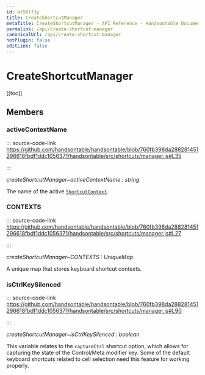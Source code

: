 ```yaml
---
id: wt56lf3y
title: CreateShortcutManager
metaTitle: CreateShortcutManager - API Reference - Handsontable Documentation
permalink: /api/create-shortcut-manager
canonicalUrl: /api/create-shortcut-manager
hotPlugin: false
editLink: false
---
```


# CreateShortcutManager

[[toc]]
## Members

### activeContextName

::: source-code-link https://github.com/handsontable/handsontable/blob/760fb398da288281451296618fbdf1ddc1056371/handsontable/src/shortcuts/manager.js#L35

:::

_createShortcutManager~activeContextName : string_

The name of the active [`ShortcutContext`](@/api/shortcutContext.md).



### CONTEXTS

::: source-code-link https://github.com/handsontable/handsontable/blob/760fb398da288281451296618fbdf1ddc1056371/handsontable/src/shortcuts/manager.js#L27

:::

_createShortcutManager~CONTEXTS : UniqueMap_

A unique map that stores keyboard shortcut contexts.



### isCtrlKeySilenced

::: source-code-link https://github.com/handsontable/handsontable/blob/760fb398da288281451296618fbdf1ddc1056371/handsontable/src/shortcuts/manager.js#L90

:::

_createShortcutManager~isCtrlKeySilenced : boolean_

This variable relates to the `captureCtrl` shortcut option,
which allows for capturing the state of the Control/Meta modifier key.
Some of the default keyboard shortcuts related to cell selection need this feature for working properly.
